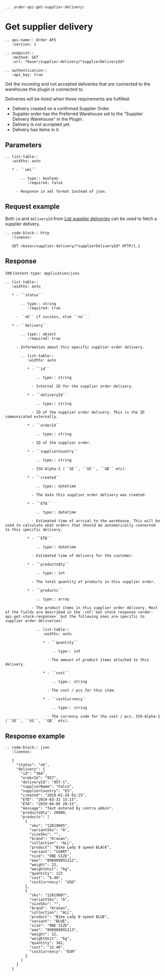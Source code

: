 ```eval_rst
.. _order-api-get-supplier-delivery:
```

# Get supplier delivery

```eval_rst
.. api-name:: Order API
   :version: 1

.. endpoint::
   :method: GET
   :url: *base*/supplier-delivery/*supplierDeliveryId*

.. authentication::
   :api_key: true
```

Get the incoming and not accepted deliveries that are connected to the warehouse this plugin is connected to.

Deliveries will be listed when these requirements are fulfilled:

* Delivery created on a confirmed Supplier Order.
* Supplier order has the Preferred Warehouse set to the "Supplier Delivery Warehouse" in the Plugin.
* Delivery is not accepted yet.
* Delivery has items in it.

## Parameters

```eval_rst
.. list-table::
   :widths: auto

   * - ``xml``

       .. type:: boolean
          :required: false

     - Response in xml format instead of json.
```

## Request example

Both `id` and `deliveryId` from [List supplier deliveries](list-supplier-deliveries) can be used to fetch a supplier delivery.

```eval_rst
.. code-block:: http
   :linenos:

   GET <base>/supplier-delivery/*supplierDeliveryId* HTTP/1.1

```

## Response

`200` `Content-type: application/json`

```eval_rst
.. list-table::
   :widths: auto

   * - ``status``

       .. type:: string
          :required: true

     - ``ok`` if success, else ``no``.

   * - ``delivery``

       .. type:: object
          :required: true

     - Information about this specific supplier order delivery.

       .. list-table::
          :widths: auto

          * - ``id``

              .. type:: string

            - Internal ID for the supplier order delivery.

          * - ``deliveryId``

              .. type:: string

            - ID of the supplier order delivery. This is the ID communicated externally.

          * - ``orderId``

              .. type:: string

            - ID of the supplier order.

          * - ``supplierCountry``

              .. type:: string

            - ISO-Alpha-2 (``SE``, ``US``, ``GB`` etc).

          * - ``created``

              .. type:: datetime

            - The date this supplier order delivery was created.

          * - ``ETA``

              .. type:: datetime

            - Estimated time of arrival to the warehouse. This will be used to calculate what orders that should be automatically connected to this specific delivery.

          * - ``ETD``

              .. type:: datetime

            - Estimated time of delivery for the customer.

          * - ``productsQty``

              .. type:: int

            - The total quantity of products in this supplier order.

          * - ``products``

              .. type:: array

            - The product items in this supplier order delivery. Most of the fields are described in the :ref:`Get stock response <order-api-get-stock-response>` but the following ones are specific to supplier order deliveries:

              .. list-table::
                 :widths: auto

                 * - ``quantity``

                     .. type:: int

                   - The amount of product items attached to this delivery.

                 * - ``cost``

                     .. type:: string

                   - The cost / pcs for this item.

                 * - ``costCurrency``

                     .. type:: string

                   - The currency code for the cost / pcs. ISO-Alpha-2 (``SE``, ``US``, ``GB`` etc).

```

## Response example

```eval_rst
.. code-block:: json
   :linenos:

   {
     "status": "ok",
     "delivery": {
       "id": "364",
       "orderId": "957",
       "deliveryId": "957-1",
       "supplierName": "Falca",
       "supplierCountry": "ES",
       "created": "2019-01-28 01:15",
       "ETD": "2019-03-31 15:15",
       "ETA": "2019-04-05 20:15",
       "message": "Text entered by centra admin",
       "productsQty": 20000,
       "products": [
         {
           "sku": "12019005",
           "variantSku": "A",
           "sizeSku": "",
           "brand": "Kronan",
           "collection": "ALL",
           "product": "Bike Lady 0 speed BLACK",
           "variant": "SVART",
           "size": "ONE SIZE",
           "ean": "898989891212",
           "weight": 22,
           "weightUnit": "kg",
           "quantity": 122
           "cost": "9.40",
           "costCurrency": "USD"
         },
         {
           "sku": "12019007",
           "variantSku": "A",
           "sizeSku": "",
           "brand": "Kronan",
           "collection": "ALL",
           "product": "Bike Lady 0 speed BLUE",
           "variant": "BLUE",
           "size": "ONE SIZE",
           "ean": "898989891213",
           "weight": 22,
           "weightUnit": "kg",
           "quantity": 342,
           "cost": "12.40",
           "costCurrency": "EUR"
         }
       ]
     }
   }
```
